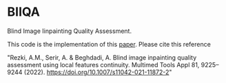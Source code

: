 # BIIQA
Blind Image Iinpainting Quality Assessment.

This code is the implementation of this [paper](https://doi.org/10.1007/s11042-021-11872-2). Please cite this reference 

"Rezki, A.M., Serir, A. & Beghdadi, A. Blind image inpainting quality assessment using local features continuity. Multimed Tools Appl 81, 9225–9244 (2022). https://doi.org/10.1007/s11042-021-11872-2"


 
